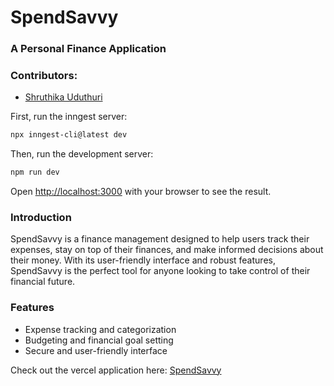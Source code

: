 # SpendSavvy
### A Personal Finance Application


### Contributors: 
 - [Shruthika Uduthuri](https://github.com/shruthikauduthuri)


First, run the inngest server:

```bash
npx inngest-cli@latest dev
```

Then, run the development server:

```bash
npm run dev
```

Open [http://localhost:3000](http://localhost:3000) with your browser to see the result.

### Introduction
SpendSavvy is a finance management designed to help users track their expenses, stay on top of their finances, and make informed decisions about their money. With its user-friendly interface and robust features, SpendSavvy is the perfect tool for anyone looking to take control of their financial future.

### Features
 - Expense tracking and categorization
 - Budgeting and financial goal setting
 - Secure and user-friendly interface

Check out the vercel application here: [SpendSavvy](https://spend-savvy.vercel.app/)

